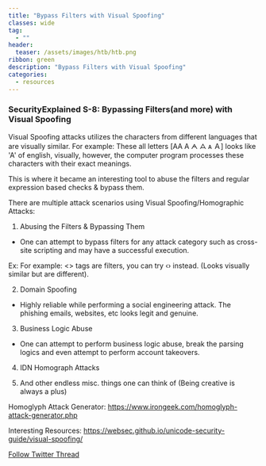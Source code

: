 ```yaml
---
title: "Bypass Filters with Visual Spoofing"
classes: wide
tag: 
  - ""
header:
  teaser: /assets/images/htb/htb.png
ribbon: green
description: "Bypass Filters with Visual Spoofing"
categories:
  - resources
---
```



### SecurityExplained S-8: Bypassing Filters(and more) with Visual Spoofing


Visual Spoofing attacks utilizes the characters from different languages that are visually similar. For example: These all letters [AΑ А ᗅ ᗋ ᴀ Ａ] looks like 'A' of english, visually, however, the computer program processes these characters with their exact meanings.

This is where it became an interesting tool to abuse the filters and regular expression based checks & bypass them.


There are multiple attack scenarios using Visual Spoofing/Homographic Attacks:

1. Abusing the Filters & Bypassing Them

- One can attempt to bypass filters for any attack category such as cross-site scripting and may have a successful execution.

Ex: For example: <> tags are filters, you can try ‹› instead. (Looks visually similar but are different).


2. Domain Spoofing

- Highly reliable while performing a social engineering attack. The phishing emails, websites, etc looks legit and genuine.

3. Business Logic Abuse
- One can attempt to perform business logic abuse, break the parsing logics and even attempt to perform account takeovers.

4. IDN Homograph Attacks

5. And other endless misc. things one can think of (Being creative is always a plus)


Homoglyph Attack Generator: https://www.irongeek.com/homoglyph-attack-generator.php

Interesting Resources: https://websec.github.io/unicode-security-guide/visual-spoofing/



[Follow Twitter Thread](https://twitter.com/harshbothra_/status/1479813683114958852?s=20&t=DGEwqEwXwFbWH0VXkOKVsQ)
